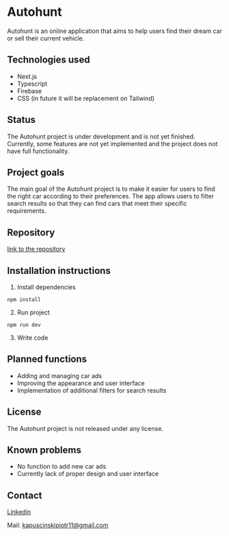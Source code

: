 # Autohunt

Autohunt is an online application that aims to help users find their dream car or sell their current vehicle.

## Technologies used

- Next.js
- Typescript
- Firebase
- CSS (in future it will be replacement on Tailwind)

## Status

The Autohunt project is under development and is not yet finished. Currently, some features are not yet implemented and the project does not have full functionality.

## Project goals

The main goal of the Autohunt project is to make it easier for users to find the right car according to their preferences. The app allows users to filter search results so that they can find cars that meet their specific requirements.

## Repository

[link to the repository](https://github.com/Pi0t3r/AutoHunt)

## Installation instructions

1. Install dependencies

```
npm install
```

2. Run project

```
npm run dev
```

3. Write code

## Planned functions

- Adding and managing car ads
- Improving the appearance and user interface
- Implementation of additional filters for search results

## License

The Autohunt project is not released under any license.

## Known problems

- No function to add new car ads
- Currently lack of proper design and user interface

## Contact

[Linkedin](https://www.linkedin.com/in/piotrkapuscinski/)

Mail: kapuscinskipiotr11@gmail.com

